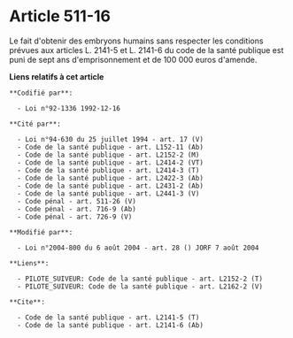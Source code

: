 # Article 511-16

Le fait d'obtenir des embryons humains sans respecter les conditions prévues aux articles L. 2141-5 et L. 2141-6 du code de
la santé publique est puni de sept ans d'emprisonnement et de 100 000 euros d'amende.

**Liens relatifs à cet article**

	**Codifié par**:

	  - Loi n°92-1336 1992-12-16

	**Cité par**:

	  - Loi n°94-630 du 25 juillet 1994 - art. 17 (V)
	  - Code de la santé publique - art. L152-11 (Ab)
	  - Code de la santé publique - art. L2152-2 (M)
	  - Code de la santé publique - art. L2414-2 (VT)
	  - Code de la santé publique - art. L2414-3 (T)
	  - Code de la santé publique - art. L2422-3 (Ab)
	  - Code de la santé publique - art. L2431-2 (Ab)
	  - Code de la santé publique - art. L2441-3 (V)
	  - Code pénal - art. 511-26 (V)
	  - Code pénal - art. 716-9 (Ab)
	  - Code pénal - art. 726-9 (V)

	**Modifié par**:

	  - Loi n°2004-800 du 6 août 2004 - art. 28 () JORF 7 août 2004

	**Liens**:

	  - PILOTE_SUIVEUR: Code de la santé publique - art. L2152-2 (T)
	  - PILOTE_SUIVEUR: Code de la santé publique - art. L2162-2 (V)

	**Cite**:

	  - Code de la santé publique - art. L2141-5 (T)
	  - Code de la santé publique - art. L2141-6 (Ab)
